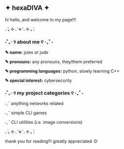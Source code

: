 ## ✦ hexaDIVA ✦
hi hello, and welcome to my page!!!

**. ݁₊ ⊹ . ݁ ⟡ ݁ . ⊹ ₊ ݁.**

### ⋅˚₊‧ ୨ about me ୧ ‧₊˚ ⋅
**✎ name:** jules or jude

**✎ pronouns:** any pronouns, they/them preferred

**✎ programming languages:** python, slowly learning C++

**✎ special interest:** cybersecurity

### ⋅˚₊‧ ୨ my project categories ୧ ‧₊˚ ⋅

**˗ˏˋ** anything networks related

**˗ˏˋ** simple CLI games

**˗ˏˋ** CLI utilities (i.e. image conversions)

**. ݁₊ ⊹ . ݁ ⟡ ݁ . ⊹ ₊ ݁.**

thank you for reading!!! greatly appreciated :D
